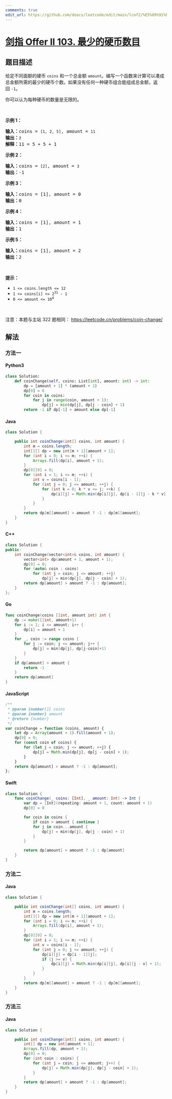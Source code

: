 ```yaml
---
comments: true
edit_url: https://github.com/doocs/leetcode/edit/main/lcof2/%E5%89%91%E6%8C%87%20Offer%20II%20103.%20%E6%9C%80%E5%B0%91%E7%9A%84%E7%A1%AC%E5%B8%81%E6%95%B0%E7%9B%AE/README.md
---
```


<!-- problem:start -->

# [剑指 Offer II 103. 最少的硬币数目](https://leetcode.cn/problems/gaM7Ch)

## 题目描述

<!-- description:start -->

<p>给定不同面额的硬币 <code>coins</code> 和一个总金额 <code>amount</code>。编写一个函数来计算可以凑成总金额所需的最少的硬币个数。如果没有任何一种硬币组合能组成总金额，返回&nbsp;<code>-1</code>。</p>

<p>你可以认为每种硬币的数量是无限的。</p>

<p>&nbsp;</p>

<p><strong>示例&nbsp;1：</strong></p>

<pre>
<strong>输入：</strong>coins = <code>[1, 2, 5]</code>, amount = <code>11</code>
<strong>输出：</strong><code>3</code> 
<strong>解释：</strong>11 = 5 + 5 + 1</pre>

<p><strong>示例 2：</strong></p>

<pre>
<strong>输入：</strong>coins = <code>[2]</code>, amount = <code>3</code>
<strong>输出：</strong>-1</pre>

<p><strong>示例 3：</strong></p>

<pre>
<strong>输入：</strong>coins = [1], amount = 0
<strong>输出：</strong>0
</pre>

<p><strong>示例 4：</strong></p>

<pre>
<strong>输入：</strong>coins = [1], amount = 1
<strong>输出：</strong>1
</pre>

<p><strong>示例 5：</strong></p>

<pre>
<strong>输入：</strong>coins = [1], amount = 2
<strong>输出：</strong>2
</pre>

<p>&nbsp;</p>

<p><strong>提示：</strong></p>

<ul>
	<li><code>1 &lt;= coins.length &lt;= 12</code></li>
	<li><code>1 &lt;= coins[i] &lt;= 2<sup>31</sup> - 1</code></li>
	<li><code>0 &lt;= amount &lt;= 10<sup>4</sup></code></li>
</ul>

<p>&nbsp;</p>

<p><meta charset="UTF-8" />注意：本题与主站 322&nbsp;题相同：&nbsp;<a href="https://leetcode.cn/problems/coin-change/">https://leetcode.cn/problems/coin-change/</a></p>

<!-- description:end -->

## 解法

<!-- solution:start -->

### 方法一

<!-- tabs:start -->

#### Python3

```python
class Solution:
    def coinChange(self, coins: List[int], amount: int) -> int:
        dp = [amount + 1] * (amount + 1)
        dp[0] = 0
        for coin in coins:
            for j in range(coin, amount + 1):
                dp[j] = min(dp[j], dp[j - coin] + 1)
        return -1 if dp[-1] > amount else dp[-1]
```

#### Java

```java
class Solution {

    public int coinChange(int[] coins, int amount) {
        int m = coins.length;
        int[][] dp = new int[m + 1][amount + 1];
        for (int i = 0; i <= m; ++i) {
            Arrays.fill(dp[i], amount + 1);
        }
        dp[0][0] = 0;
        for (int i = 1; i <= m; ++i) {
            int v = coins[i - 1];
            for (int j = 0; j <= amount; ++j) {
                for (int k = 0; k * v <= j; ++k) {
                    dp[i][j] = Math.min(dp[i][j], dp[i - 1][j - k * v] + k);
                }
            }
        }
        return dp[m][amount] > amount ? -1 : dp[m][amount];
    }
}
```

#### C++

```cpp
class Solution {
public:
    int coinChange(vector<int>& coins, int amount) {
        vector<int> dp(amount + 1, amount + 1);
        dp[0] = 0;
        for (auto& coin : coins)
            for (int j = coin; j <= amount; ++j)
                dp[j] = min(dp[j], dp[j - coin] + 1);
        return dp[amount] > amount ? -1 : dp[amount];
    }
};
```

#### Go

```go
func coinChange(coins []int, amount int) int {
	dp := make([]int, amount+1)
	for i := 1; i <= amount; i++ {
		dp[i] = amount + 1
	}
	for _, coin := range coins {
		for j := coin; j <= amount; j++ {
			dp[j] = min(dp[j], dp[j-coin]+1)
		}
	}
	if dp[amount] > amount {
		return -1
	}
	return dp[amount]
}
```

#### JavaScript

```js
/**
 * @param {number[]} coins
 * @param {number} amount
 * @return {number}
 */
var coinChange = function (coins, amount) {
    let dp = Array(amount + 1).fill(amount + 1);
    dp[0] = 0;
    for (const coin of coins) {
        for (let j = coin; j <= amount; ++j) {
            dp[j] = Math.min(dp[j], dp[j - coin] + 1);
        }
    }
    return dp[amount] > amount ? -1 : dp[amount];
};
```

#### Swift

```swift
class Solution {
    func coinChange(_ coins: [Int], _ amount: Int) -> Int {
        var dp = [Int](repeating: amount + 1, count: amount + 1)
        dp[0] = 0

        for coin in coins {
            if coin > amount { continue }
            for j in coin...amount {
                dp[j] = min(dp[j], dp[j - coin] + 1)
            }
        }

        return dp[amount] > amount ? -1 : dp[amount]
    }
}
```

<!-- tabs:end -->

<!-- solution:end -->

<!-- solution:start-->

### 方法二

<!-- tabs:start -->

#### Java

```java
class Solution {

    public int coinChange(int[] coins, int amount) {
        int m = coins.length;
        int[][] dp = new int[m + 1][amount + 1];
        for (int i = 0; i <= m; ++i) {
            Arrays.fill(dp[i], amount + 1);
        }
        dp[0][0] = 0;
        for (int i = 1; i <= m; ++i) {
            int v = coins[i - 1];
            for (int j = 0; j <= amount; ++j) {
                dp[i][j] = dp[i - 1][j];
                if (j >= v) {
                    dp[i][j] = Math.min(dp[i][j], dp[i][j - v] + 1);
                }
            }
        }
        return dp[m][amount] > amount ? -1 : dp[m][amount];
    }
}
```

<!-- tabs:end -->

<!-- solution:end -->

<!-- solution:start-->

### 方法三

<!-- tabs:start -->

#### Java

```java
class Solution {

    public int coinChange(int[] coins, int amount) {
        int[] dp = new int[amount + 1];
        Arrays.fill(dp, amount + 1);
        dp[0] = 0;
        for (int coin : coins) {
            for (int j = coin; j <= amount; j++) {
                dp[j] = Math.min(dp[j], dp[j - coin] + 1);
            }
        }
        return dp[amount] > amount ? -1 : dp[amount];
    }
}
```

<!-- tabs:end -->

<!-- solution:end -->

<!-- problem:end -->
